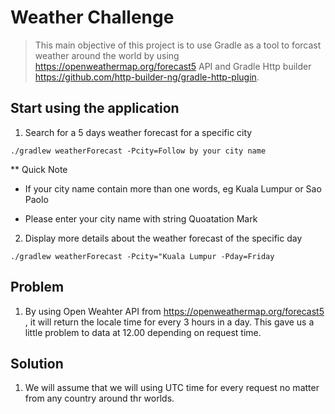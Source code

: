 # Weather Challenge

> This main objective of this project is to use Gradle as a tool to forcast weather around the world by using https://openweathermap.org/forecast5 API and Gradle Http builder https://github.com/http-builder-ng/gradle-http-plugin.

## Start using the application

1. Search for a 5 days weather forecast for a specific city

`./gradlew weatherForecast -Pcity=Follow by your city name`

\*\* Quick Note

-  If your city name contain more than one words, eg Kuala Lumpur or Sao Paolo

-  Please enter your city name with string Quoatation Mark

2. Display more details about the weather forecast of the specific day

`./gradlew weatherForecast -Pcity="Kuala Lumpur -Pday=Friday`

## Problem

1. By using Open Weahter API from https://openweathermap.org/forecast5 , it will return the locale time for every 3 hours in a day. This gave us a little problem to data at 12.00 depending on request time.

## Solution

1. We will assume that we will using UTC time for every request no matter from any country around thr worlds.
